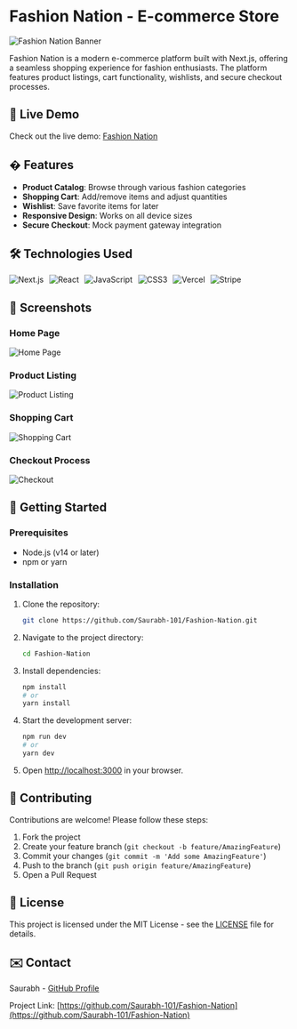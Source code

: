 # Fashion Nation - E-commerce Store

![Fashion Nation Banner](https://res.cloudinary.com/dmjzq4vcc/image/upload/f_webp/v1750660183/dkj9rfnjsoyp3umvst8o.png) <!-- Add a banner image if available -->

Fashion Nation is a modern e-commerce platform built with Next.js, offering a seamless shopping experience for fashion enthusiasts. The platform features product listings, cart functionality, wishlists, and secure checkout processes.

## 🔗 Live Demo

Check out the live demo: [Fashion Nation](https://fashion-nation.vercel.app/)

## � Features

- **Product Catalog**: Browse through various fashion categories
- **Shopping Cart**: Add/remove items and adjust quantities
- **Wishlist**: Save favorite items for later
- **Responsive Design**: Works on all device sizes
- **Secure Checkout**: Mock payment gateway integration

## 🛠 Technologies Used

<div style="display: flex; gap: 10px; flex-wrap: wrap;">
  <img src="https://img.shields.io/badge/Next.js-000000?style=for-the-badge&logo=nextdotjs&logoColor=white" alt="Next.js" />
  <img src="https://img.shields.io/badge/React-20232A?style=for-the-badge&logo=react&logoColor=61DAFB" alt="React" />
  <img src="https://img.shields.io/badge/JavaScript-F7DF1E?style=for-the-badge&logo=javascript&logoColor=black" alt="JavaScript" />
  <img src="https://img.shields.io/badge/CSS3-1572B6?style=for-the-badge&logo=css3&logoColor=white" alt="CSS3" />
  <img src="https://img.shields.io/badge/Vercel-000000?style=for-the-badge&logo=vercel&logoColor=white" alt="Vercel" />
  <img src="https://img.shields.io/badge/stripe-626CD9?style=for-the-badge&logo=stripe&logoColor=white" alt="Stripe" />
</div>

## 📸 Screenshots

### Home Page
![Home Page](https://res.cloudinary.com/dmjzq4vcc/image/upload/f_webp/v1751395306/Screenshot_from_2025-07-02_00-07-16_yq7elm.png) <!-- Replace with actual screenshot -->

### Product Listing
![Product Listing](https://res.cloudinary.com/dmjzq4vcc/image/upload/f_webp/v1751395306/Screenshot_from_2025-07-02_00-07-23_jcnq3c.png) <!-- Replace with actual screenshot -->

### Shopping Cart
![Shopping Cart](https://res.cloudinary.com/dmjzq4vcc/image/upload/f_webp/v1751395561/Screenshot_from_2025-07-02_00-14-42_wznopn.png) <!-- Replace with actual screenshot -->

### Checkout Process
![Checkout](https://res.cloudinary.com/dmjzq4vcc/image/upload/f_webp/v1751395562/Screenshot_from_2025-07-02_00-14-50_icwprb.png) <!-- Replace with actual screenshot -->

## 🚀 Getting Started

### Prerequisites

- Node.js (v14 or later)
- npm or yarn

### Installation

1. Clone the repository:
   ```bash
   git clone https://github.com/Saurabh-101/Fashion-Nation.git
   ```

2. Navigate to the project directory:
   ```bash
   cd Fashion-Nation
   ```

3. Install dependencies:
   ```bash
   npm install
   # or
   yarn install
   ```

4. Start the development server:
   ```bash
   npm run dev
   # or
   yarn dev
   ```

5. Open [http://localhost:3000](http://localhost:3000) in your browser.

## 🤝 Contributing

Contributions are welcome! Please follow these steps:

1. Fork the project
2. Create your feature branch (`git checkout -b feature/AmazingFeature`)
3. Commit your changes (`git commit -m 'Add some AmazingFeature'`)
4. Push to the branch (`git push origin feature/AmazingFeature`)
5. Open a Pull Request

## 📝 License

This project is licensed under the MIT License - see the [LICENSE](LICENSE) file for details.

## ✉️ Contact

Saurabh - [GitHub Profile](https://github.com/Saurabh-101)

Project Link: [https://github.com/Saurabh-101/Fashion-Nation](https://github.com/Saurabh-101/Fashion-Nation)
